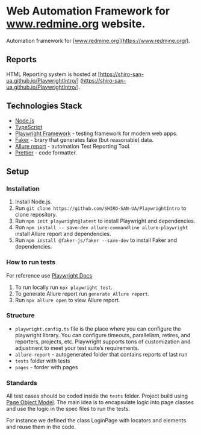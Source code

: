 # Web Automation Framework for www.redmine.org website.


Automation framework for [www.redmine.org](https://www.redmine.org/).

## Reports

HTML Reporting system is hosted at [https://shiro-san-ua.github.io/PlaywrightIntro/] (https://shiro-san-ua.github.io/PlaywrightIntro/).

## Technologies Stack

-   [Node.js](https://nodejs.org/en/)
-   [TypeScript](https://www.typescriptlang.org/)
-   [Playwright Framework](https://playwright.dev/) - testing framework for modern web apps.
-   [Faker](https://fakerjs.dev/guide/) - brary that generates fake (but reasonable) data.
-   [Allure report](https://allurereport.org/) - automation Test Reporting Tool.
-   [Prettier](https://prettier.io/) - code formatter.

## Setup

### Installation

1.  Install Node.js.
1.  Run `git clone https://github.com/SHIRO-SAN-UA/PlaywrightIntro` to clone repository.
1.  Run `npm init playwright@latest` to install Playwright and dependencies.
1.  Run `npm install -- save-dev allure-commandline allure-playwright` install Allure report and dependencies.
1.  Run `npm install @faker-js/faker --save-dev` to install Faker and dependencies.

### How to run tests

For reference use [Playwright Docs](https://playwright.dev/docs/running-tests)

1.  To run locally run `npx playwright test`.
1.  To generate Allure report run `generate Allure report`.
1.  Run `npx allure open` to view Allure report.


### Structure

-   `playwright.config.ts` file is the place where you can configure the playwright library. You can configure timeouts, parallelism, retires, and reporters, projects, etc. Playwright supports tons of customization and adjustment to meet your test suite’s requirements.
-   `allure-report` - autogenerated folder that contains reports of last run
-   `tests` folder with tests
-   `pages` - forder with pages

### Standards

All test cases should be coded inside the `tests` folder.
Project build using [Page Object Model](https://playwright.dev/docs/pom). The main idea is to encapsulate logic into page classes and use the logic in the spec files to run the tests.

For instance we defined the class LoginPage with locators and elements and reuse them in the code.
